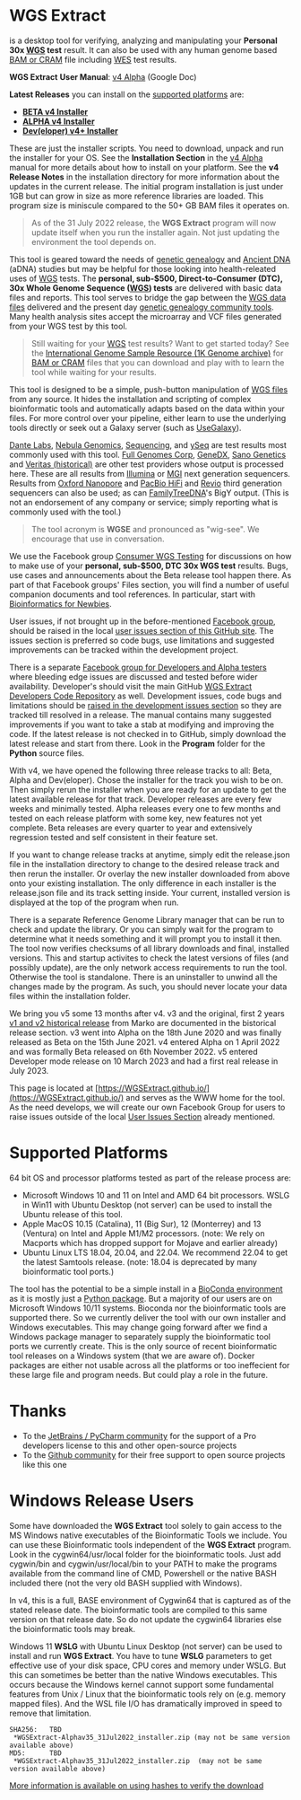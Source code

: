 # WGS Extract
is a desktop tool for verifying, analyzing and manipulating your **Personal 30x [WGS](https://h600.org/wiki/WGS) test** result. It can also be used with any human genome based [BAM or CRAM](https://h600.org/wiki/Sequencing+File+Formats) file including [WES](https://h600.org/wiki/WES) test results.

**WGS Extract** **User Manual**: [v4 Alpha](https://get.wgse.io/WGSExtract_v4_User_Manual) (Google Doc)

__Latest Releases__ you can install on the [supported platforms](#supported-platforms) are:
* **[BETA v4 Installer](https://get.wgse.io/WGSExtract-Beta_latest_installer.zip)**
* **[ALPHA v4 Installer](https://get.wgse.io/WGSExtract-Alpha_latest_installer.zip)**
* **[Dev(eloper) v4+ Installer](https://get.wgse.io/WGSExtract-Dev_latest_installer.zip)**

These are just the installer scripts.  You need to download, unpack and run the installer for your OS. See the **Installation Section** in the [v4 Alpha](https://get.wgse.io/WGSExtract_v4_User_Manual) manual for more details about how to install on your platform.  See the **v4 Release Notes** in the installation directory for more information about the updates in the current release. The initial program installation is just under 1GB but can grow in size as more reference libraries are loaded. This program size is miniscule compared to the 50+ GB BAM files it operates on.

>As of the 31 July 2022 release, the **WGS Extract** program will now update itself when you run the installer again. Not just updating the environment the tool depends on.

This tool is geared toward the needs of [genetic genealogy](https://h600.org/wiki/Genetic+Genealogy) and [Ancient DNA](https://h600.org/wiki/Deep+Ancestry) (aDNA) studies but may be helpful for those looking into health-releated uses of [WGS](https://h600.org/wiki/WGS) tests. The **personal, sub-$500, Direct-to-Consumer (DTC), 30x Whole Genome Sequence ([WGS](https://h600.org/wiki/WGS)) tests** are delivered with basic data files and reports. This tool serves to bridge the gap between the [WGS data files](https://h600.org/wiki/Sequencing+File+Formats) delivered and the present day [genetic genealogy community tools](https://h600.org/wiki/Third+Party+Analysis+Tools). Many health analysis sites accept the microarray and VCF files generated from your WGS test by this tool.

>Still waiting for your [WGS](https://h600.org/wiki/WGS) test results?  Want to get started today?  See the [International Genome Sample Resource (1K Genome archive)](https://www.internationalgenome.org/data) for [BAM or CRAM](https://h600.org/wiki/Sequencing+File+Formats) files that you can download and play with to learn the tool while waiting for your results.

This tool is designed to be a simple, push-button manipulation of [WGS files](https://h600.org/wiki/Sequencing+File+Formats) from any source. It hides the installation and scripting of complex bioinformatic tools and automatically adapts based on the data within your files.  For more control over your pipeline, either learn to use the underlying tools directly or seek out a Galaxy server (such as [UseGalaxy](https://usegalaxy.org/)).

[Dante Labs](https://genome.dantelabs.com), [Nebula Genomics](https://nebula.org/), [Sequencing](https://sequencing.com/), and [ySeq](https://yseq.net/) are test results most commonly used with this tool. [Full Genomes Corp](https://fullgenomes.com/]), [GeneDX](https://www.genedx.com/), [Sano Genetics](https://sanogenetics.com) and [Veritas (historical)](https://veritasgenetics.com) are other test providers whose output is processed here. These are all results from [Illumina](https://illumina.com) or [MGI](https://en.mgi-tech.com/) next generation sequencers.  Results from [Oxford Nanopore](https://nanoporetech.com/) and [PacBio HiFi](https://www.pacb.com/smrt-science/smrt-sequencing/hifi-reads-for-highly-accurate-long-read-sequencing/) and [Revio](https://www.pacb.com/revio/) third generation sequencers can also be used; as can [FamilyTreeDNA](https://familytreedna.com/)'s BigY output. (This is not an endorsement of any company or service; simply reporting what is commonly used with the tool.)

>The tool acronym is **WGSE** and pronounced as "wig-see". We encourage that use in conversation.

We use the Facebook group [Consumer WGS Testing](https://www.facebook.com/groups/ConsumerWGS/) for discussions on how to make use of your **personal, sub-$500, DTC 30x WGS test** results. Bugs, use cases and announcements about the Beta release tool happen there.  As part of that Facebook groups' Files section, you will find a number of useful companion documents and tool references.  In particular, start with [Bioinformatics for Newbies](http://bit.ly/38jnxnK).

User issues, if not brought up in the before-mentioned [Facebook group](https://www.facebook.com/groups/ConsumerWGS/), should be raised in the local [user issues section of this GitHub site](https://github.com/WGSExtract/WGSExtract.github.io/issues). The issues section is preferred so code bugs, use limitations and suggested improvements can be tracked within the development project.

There is a separate [Facebook group for Developers and Alpha testers](https://www.facebook.com/groups/wgsedev) where bleeding edge issues are discussed and tested before wider availability.  Developer's should visit the main GitHub [WGS Extract Developers Code Repository](https://github.com/WGSExtract/WGSExtract-Dev/) as well.  Development issues, code bugs and limitations should be [raised in the development issues section](https://github.com/WGSExtract/WGSExtract-Dev/issues) so they are tracked till resolved in a release. The manual contains many suggested improvements if you want to take a stab at modifying and improving the code. If the latest release is not checked in to GitHub, simply download the latest release and start from there. Look in the **Program** folder for the **Python** source files.

With v4, we have opened the following three release tracks to all: Beta, Alpha and Dev(eloper).  Chose the installer for the track you wish to be on. Then simply rerun the installer when you are ready for an update to get the latest available release for that track. Developer releases are every few weeks and minimally tested. Alpha releases every one to few months and tested on each release platform with some key, new features not yet complete.  Beta releases are every quarter to year and extensively regression tested and self consistent in their feature set.

If you want to change release tracks at anytime, simply edit the release.json file in the installation directory to change to the desired release track and then rerun the installer. Or overlay the new installer downloaded from above onto your existing installation. The only difference in each installer is the release.json file and its track setting inside. Your current, installed version is displayed at the top of the program when run.

There is a separate Reference Genome Library manager that can be run to check and update the library.  Or you can simply wait for the program to determine what it needs something and it will prompt you to install it then.  The tool now verifies checksums of all library downloads and final, installed versions. This and startup activites to check the latest versions of files (and possibly update), are the only network access requirements to run the tool. Otherwise the tool is standalone. There is an uninstaller to unwind all the changes made by the program. As such, you should never locate your data files within the installation folder.

We bring you v5 some 13 months after v4.  v3 and the original, first 2 years [v1 and v2 historical release](https://github.com/WGSExtract/WGSExtract-Historical) from Marko are documented in the bistorical release section. v3 went into Alpha on the 18th June 2020 and was finally released as Beta on the 15th June 2021. v4 entered Alpha on 1 April 2022 and was formally Beta released on 6th November 2022. v5 entered Developer mode release on 10 March 2023 and had a first real release in July 2023.

This page is located at [https://WGSExtract.github.io/](https://WGSExtract.github.io/) and serves as the WWW home for the tool. As the need develops, we will create our own Facebook Group for users to raise issues outside of the local [User Issues Section](https://github.com/WGSExtract/WGSExtract.github.io/issues) already mentioned.

# Supported Platforms
64 bit OS and processor platforms tested as part of the release process are:
* Microsoft Windows 10 and 11 on Intel and AMD 64 bit processors. WSLG in Win11 with Ubuntu Desktop (not server) can be used to install the Ubuntu release of this tool.
* Apple MacOS 10.15 (Catalina), 11 (Big Sur), 12 (Monterrey) and 13 (Ventura) on Intel and Apple M1/M2 processors. (note: We rely on Macports which has dropped support for Mojave and earlier already)
* Ubuntu Linux LTS 18.04, 20.04, and 22.04. We recommend 22.04 to get the latest Samtools release. (note: 18.04 is deprecated by many bioinformatic tool ports.)

The tool has the potential to be a simple install in a [BioConda environment](https://anaconda.org/bioconda) as it is mostly just a [Python package](https://www.python.org/). But a majority of our users are on Microsoft Windows 10/11 systems. Bioconda nor the bioinformatic tools are supported there. So we currently deliver the tool with our own installer and Windows executables. This may change going forward after we find a Windows package manager to separately supply the bioinformatic tool ports we currently create. This is the only source of recent bioinformatic tool releases on a Windows system (that we are aware of). Docker packages are either not usable across all the platforms or too ineffecient for these large file and program needs. But could play a role in the future.

# Thanks
* To the [JetBrains / PyCharm community](https://www.jetbrains.com/pycharm/) for the support of a Pro developers license to this and other open-source projects
* To the [Github community](https://github.com/) for their free support to open source projects like this one

# Windows Release Users
Some have downloaded the **WGS Extract** tool solely to gain access to the MS Windows native executables of the Bioinformatic Tools we include.  You can use these Bioinformatic tools independent of the **WGS Extract** program.  Look in the cygwin64/usr/local folder for the bioinformatic tools. Just add cygwin/bin and cygwin/usr/local/bin to your PATH to make the programs available from the command line of CMD, Powershell or the native BASH included there (not the very old BASH supplied with Windows). 

In v4, this is a full, BASE environment of Cygwin64 that is captured as of the stated release date.  The bioinformatic tools are compiled to this same version on that release date. So do not update the cygwin64 libraries else the bioinformatic tools may break.

Windows 11 **WSLG** with Ubuntu Linux Desktop (not server) can be used to install and run **WGS Extract**. You have to tune **WSLG** parameters to get effective use of your disk space, CPU cores and memory under WSLG.  But this can sometimes be better than the native Windows executables. This occurs because the Windows kernel cannot support some fundamental features from Unix / Linux that the bioinformatic tools rely on (e.g. memory mapped files). And the WSL file I/O has dramatically improved in speed to remove that limitation.

```
SHA256:   TBD
 *WGSExtract-Alphav35_31Jul2022_installer.zip (may not be same version available above)
MD5:      TBD
 *WGSExtract-Alphav35_31Jul2022_installer.zip  (may not be same version available above)
```
[More information is available on using hashes to verify the download](https://www.howtogeek.com/67241/htg-explains-what-are-md5-sha-1-hashes-and-how-do-i-check-them/)
